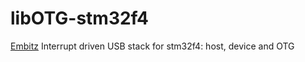 # libOTG-stm32f4
[Embitz](https://www.embitz.org/) Interrupt driven USB stack for stm32f4: host, device and OTG 

